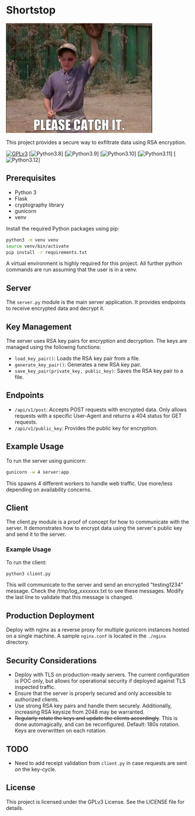 # Shortstop
![](./catchit.gif)

This project provides a secure way to exfiltrate data using RSA encryption. 

[![GPLv3](https://img.shields.io/badge/License-GPLv3-brightgreen.svg)](https://www.gnu.org/licenses/gpl-3.0)
[![Python3.8](https://github.com/jpthew/shortstop/actions/workflows/pylint.yml/badge.svg?branch=main&event=push&matrix.python-version=3.8)]
[![Python3.9](https://github.com/jpthew/shortstop/actions/workflows/pylint.yml/badge.svg?branch=main&event=push&matrix.python-version=3.9)]
[![Python3.10](https://github.com/jpthew/shortstop/actions/workflows/pylint.yml/badge.svg?branch=main&event=push&matrix.python-version=3.10)]
[![Python3.11](https://github.com/jpthew/shortstop/actions/workflows/pylint.yml/badge.svg?branch=main&event=push&matrix.python-version=3.11)]
[![Python3.12](https://github.com/jpthew/shortstop/actions/workflows/pylint.yml/badge.svg?branch=main&event=push&matrix.python-version=3.12)]

## Prerequisites
- Python 3
- Flask
- cryptography library
- gunicorn
- venv

Install the required Python packages using pip:
```bash
python3 -m venv venv
source venv/bin/activate
pip install -r requirements.txt
```
A virtual environment is highly required for this project. All further python commands are run assuming that the user is in a venv.

## Server
The `server.py` module is the main server application. It provides endpoints to receive encrypted data and decrypt it.

## Key Management
The server uses RSA key pairs for encryption and decryption. The keys are managed using the following functions:

- `load_key_pair()`: Loads the RSA key pair from a file.
- `generate_key_pair()`: Generates a new RSA key pair.
- `save_key_pair(private_key, public_key)`: Saves the RSA key pair to a file.

## Endpoints
- `/api/v1/post`: Accepts POST requests with encrypted data. Only allows requests with a specific User-Agent and returns a 404 status for GET requests.
- `/api/v1/public_key`: Provides the public key for encryption.

## Example Usage
To run the server using gunicorn:
```bash
gunicorn -w 4 server:app
```
This spawns 4 different workers to handle web traffic. Use more/less depending on availability concerns.

## Client
The client.py module is a proof of concept for how to communicate with the server. It demonstrates how to encrypt data using the server's public key and send it to the server.

### Example Usage
To run the client:
```bash
python3 client.py
```
This will communicate to the server and send an encrypted "testing1234" message. Check the /tmp/log_xxxxxxx.txt to see these messages.
Modify the last line to validate that this message is changed. 

## Production Deployment
Deploy with nginx as a reverse proxy for multiple gunicorn instances hosted on a single machine. A sample `nginx.conf` is located in the `./nginx` directory.

## Security Considerations
- Deploy with TLS on production-ready servers. The current configuration is POC only, but allows for operational security if deployed against TLS inspected traffic.
- Ensure that the server is properly secured and only accessible to authorized clients.
- Use strong RSA key pairs and handle them securely. Additionally, increasing RSA keysize from 2048 may be warranted.
- ~~Regularly rotate the keys and update the clients accordingly~~. This is done automagically, and can be reconfigured. Default: 180s rotation. Keys are overwritten on each rotation.

## TODO
- Need to add receipt validation from `client.py` in case requests are sent *on* the key-cycle.

## License
This project is licensed under the GPLv3 License. See the LICENSE file for details.